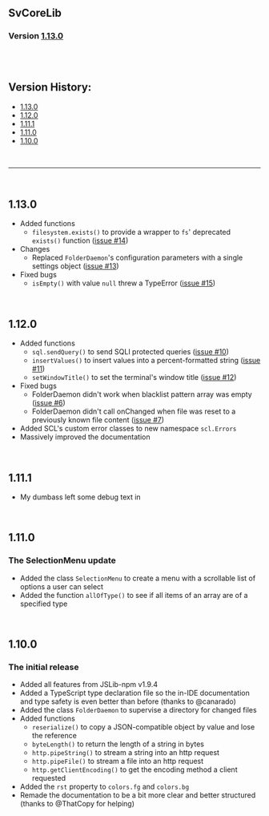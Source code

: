 ## SvCoreLib
### Version [1.13.0](#1130)

<br><br>

## Version History:
- [1.13.0](#1130)
- [1.12.0](#1120)
- [1.11.1](#1111)
- [1.11.0](#1110)
- [1.10.0](#1100)

<br>

---

<br>


## 1.13.0
- Added functions
	- `filesystem.exists()` to provide a wrapper to `fs`' deprecated `exists()` function ([issue #14](https://github.com/Sv443/SvCoreLib/issues/14))
- Changes
    - Replaced `FolderDaemon`'s configuration parameters with a single settings object ([issue #13](https://github.com/Sv443/SvCoreLib/issues/13))
- Fixed bugs
    - `isEmpty()` with value `null` threw a TypeError ([issue #15](https://github.com/Sv443/SvCoreLib/issues/15))

<br>

## 1.12.0
- Added functions
	- `sql.sendQuery()` to send SQLI protected queries ([issue #10](https://github.com/Sv443/SvCoreLib/issues/10))
	- `insertValues()` to insert values into a percent-formatted string ([issue #11](https://github.com/Sv443/SvCoreLib/issues/11))
	- `setWindowTitle()` to set the terminal's window title ([issue #12](https://github.com/Sv443/SvCoreLib/issues/12))
- Fixed bugs
    - FolderDaemon didn't work when blacklist pattern array was empty ([issue #6](https://github.com/Sv443/SvCoreLib/issues/6))
    - FolderDaemon didn't call onChanged when file was reset to a previously known file content ([issue #7](https://github.com/Sv443/SvCoreLib/issues/7))
- Added SCL's custom error classes to new namespace `scl.Errors`
- Massively improved the documentation

<br>

## 1.11.1
- My dumbass left some debug text in

<br>

## 1.11.0
### The SelectionMenu update
- Added the class `SelectionMenu` to create a menu with a scrollable list of options a user can select
- Added the function `allOfType()` to see if all items of an array are of a specified type

<br>

## 1.10.0
### The initial release
- Added all features from JSLib-npm v1.9.4
- Added a TypeScript type declaration file so the in-IDE documentation and type safety is even better than before (thanks to @canarado)
- Added the class `FolderDaemon` to supervise a directory for changed files
- Added functions
    - `reserialize()` to copy a JSON-compatible object by value and lose the reference
    - `byteLength()` to return the length of a string in bytes
    - `http.pipeString()` to stream a string into an http request
    - `http.pipeFile()` to stream a file into an http request
    - `http.getClientEncoding()` to get the encoding method a client requested
- Added the `rst` property to `colors.fg` and `colors.bg`
- Remade the documentation to be a bit more clear and better structured (thanks to @ThatCopy for helping)
